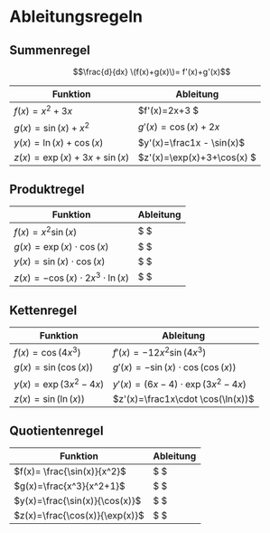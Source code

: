 # Ableitungsregeln

## Summenregel
$$\frac{d}{dx} \(f(x)+g(x)\)= f'(x)+g'(x)$$

|Funktion| Ableitung |
|---|---|
|$f(x)=x^2+3x$|$f'(x)=2x+3 $|
|$g(x)=\sin(x)+x^2$|$g'(x)=\cos(x)+2x$|
|$y(x)=\ln(x)+\cos(x)$|$y'(x)=\frac1x - \sin(x)$|
|$z(x)=\exp(x)+3x+\sin(x)$|$z'(x)=\exp(x)+3+\cos(x) $|

## Produktregel

|Funktion| Ableitung |
|---|---|
|$f(x)=x^2\sin(x)$|$ $|
|$g(x)=\exp(x)\cdot\cos(x)$|$ $|
|$y(x)=\sin(x)\cdot\cos(x)$|$ $|
|$z(x)=-\cos(x)\cdot 2x^3\cdot \ln(x)$|$ $|

## Kettenregel

|Funktion| Ableitung |
|---|---|
|$f(x)=\cos(4x^3)$|$f'(x)=-12x^2\sin(4x^3)$|
|$g(x)=\sin(\cos(x))$|$g'(x)=-\sin(x)\cdot \cos(\cos(x))$|
|$y(x)= \exp(3x^2-4x)$|$y'(x)=(6x-4)\cdot \exp(3x^2-4x)$|
|$z(x) =\sin(\ln(x))$|$z'(x)=\frac1x\cdot \cos(\ln(x))$|

## Quotientenregel

|Funktion| Ableitung |
|---|---|
|$f(x)= \frac{\sin(x)}{x^2}$|$ $|
|$g(x)=\frac{x^3}{x^2+1}$|$ $|
|$y(x)=\frac{\sin(x)}{\cos(x)}$|$ $|
|$z(x)=\frac{\cos(x)}{\exp(x)}$|$ $|
